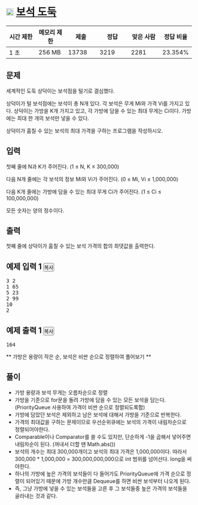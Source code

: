 # <img src="https://d2gd6pc034wcta.cloudfront.net/tier/14.svg" class="solvedac-tier" width="20px"> [보석 도둑](https://www.acmicpc.net/problem/1202)

<div class="col-md-12">
			<div class="table-responsive">
				<table class="table" id="problem-info">
				<thead>
				<tr>
									<th style="width:16%;">시간 제한</th>
					<th style="width:16%;">메모리 제한</th>
					<th style="width:17%;">제출</th>
					<th style="width:17%;">정답</th>
					<th style="width:17%;">맞은 사람</th>
					<th style="width:17%;">정답 비율</th>
								</tr>
				</thead>
				<tbody>
				<tr>
				<td>1 초</td>
				<td>256 MB</td>
									<td>13738</td>
					<td>3219</td>
					<td>2281</td>
					<td>23.354%</td>
								</tr>
				</tbody>
				</table>
			</div>
		</div>

## 문제
세계적인 도둑 상덕이는 보석점을 털기로 결심했다.

상덕이가 털 보석점에는 보석이 총 N개 있다. 각 보석은 무게 Mi와 가격 Vi를 가지고 있다. 상덕이는 가방을 K개 가지고 있고, 각 가방에 담을 수 있는 최대 무게는 Ci이다. 가방에는 최대 한 개의 보석만 넣을 수 있다.

상덕이가 훔칠 수 있는 보석의 최대 가격을 구하는 프로그램을 작성하시오.

## 입력
첫째 줄에 N과 K가 주어진다. (1 ≤ N, K ≤ 300,000)

다음 N개 줄에는 각 보석의 정보 Mi와 Vi가 주어진다. (0 ≤ Mi, Vi ≤ 1,000,000)

다음 K개 줄에는 가방에 담을 수 있는 최대 무게 Ci가 주어진다. (1 ≤ Ci ≤ 100,000,000)

모든 숫자는 양의 정수이다.

## 출력
첫째 줄에 상덕이가 훔칠 수 있는 보석 가격의 합의 최댓값을 출력한다.

<div class="col-md-12">
				<div class="row">
					<div class="col-md-6">
						<section id="sampleinput1">
						<div class="headline">
						<h2>예제 입력 1
							<button type="button" class="btn btn-link copy-button" style="padding: 0px;" data-clipboard-target="#sample-input-1">복사</button>
						</h2>
						</div>
						<pre class="sampledata" id="sample-input-1">3 2
1 65
5 23
2 99
10
2
</pre>
						</section>
					</div>
					<div class="col-md-6">
						<section id="sampleoutput1">
						<div class="headline">
						<h2>예제 출력 1
							<button type="button" class="btn btn-link copy-button" style="padding: 0px;" data-clipboard-target="#sample-output-1">복사</button>
						</h2>
						</div>
						<pre class="sampledata" id="sample-output-1">164
</pre>
						</section>
					</div>
									</div>
				</div>
        
	

** 가방은 용량이 작은 순, 보석은 비싼 순으로 정렬하여 풀어보기 **

## 풀이
 - 가방 용량과 보석 무게는 오름차순으로 정렬
 - 가방을 기준으로 for문을 돌려 가방에 담을 수 있는 모든 보석을 담는다. (PriorityQueue 사용하여 가격이 비싼 순으로 정렬되도록함)
 - 가방에 담았던 보석은 제외하고 남은 보석에 대해서 가방을 기준으로 반복한다.
 - 가격의 최대값을 구하는 문제이므로 우선순위큐에는 보석의 가격이 내림차순으로 정렬되어야한다.
 - Comparable이나 Comparator를 쓸 수도 있지만, 단순하게 -1을 곱해서 넣어주면 내림차순이 된다. (꺼내서 더할 땐 Math.abs())
 - 보석의 개수는 최대 300,000개이고 보석의 최대 가격은 1,000,000이다. 따라서 300,000 * 1,000,000 = 300,000,000,000으로 int 범위를 넘어선다. long을 써야한다.
 - 하나의 가방에 높은 가격의 보석들이 다 들어가도 PriorityQueue에 가격 순으로 정렬이 되어있기 때문에 가방 개수만큼 Dequeue를 하면 비싼 보석부터 나오게 된다.
 - 즉, 그냥 가방에 넣을 수 있는 보석들을 고른 후 그 보석들중 높은 가격의 보석들을 골라내는 것과 같다.
